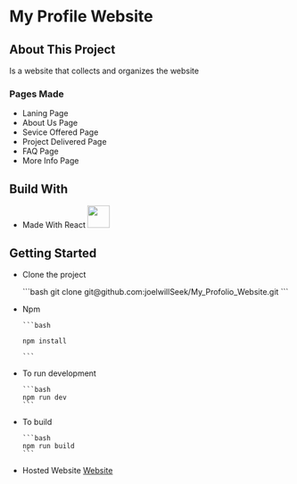 <h1>My Profile Website</h1>

<h2>About This Project</h2>
<p>Is a website that collects and organizes the website</p>

<h3>Pages Made</h3>
<ul>
  <li>Laning Page</li>
  <li>About Us Page</li>
  <li>Sevice Offered Page</li>
  <li>Project Delivered Page</li>
  <li>FAQ Page</li>
  <li>More Info Page</li>
</ul>

<h2>Build With</h2>
<ul>
  <li>Made With React <img src="https://upload.wikimedia.org/wikipedia/commons/thumb/a/a7/React-icon.svg/2300px-React-icon.svg.png" width="40px" /></li>
</ul>

<h2>Getting Started</h2>
<ul>
  <li>
    <p>Clone the project</p>
```bash
git clone git@github.com:joelwillSeek/My_Profolio_Website.git
```
  </li>
  <li>
    <p>Npm</p>
    
    ```bash
    
    npm install
    
    ```
    
  </li>
  <li>
    <p>To run development</p>
    
    ```bash
    npm run dev
    ```
  </li>
  <li>
    <p>To build</p>
    
    ```bash
    npm run build
    ```
  </li>
  <li>
    Hosted Website <a href="#">Website</a>
  </li>
</ul>


